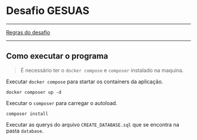 # Desafio GESUAS

---

<a href="CHALLENGE.MD">Regras do desafio</a>

---

## Como executar o programa

> É necessário ter o `docker compose` e `composer` instalado na maquina.

Executar `docker compose` para startar os containers da aplicação.

```shell
docker composer up -d
```

Executar o `composer` para carregar o autoload.

```shell
composer install
```

Executar as querys do arquivo `CREATE_DATABASE.sql` que se encontra na pasta `database`.
